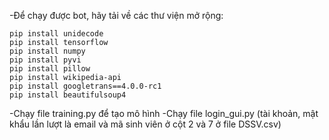 -Để chạy được bot, hãy tải về các thư viện mở rộng:
    
    pip install unidecode
    pip install tensorflow
    pip install numpy
    pip install pyvi
    pip install pillow
    pip install wikipedia-api
    pip install googletrans==4.0.0-rc1
    pip install beautifulsoup4
-Chạy file training.py để tạo mô hình
-Chạy file login_gui.py (tài khoản, mật khẩu lần lượt là email và mã sinh viên ở cột 2 và 7 ở file DSSV.csv)
